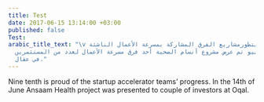 ```yaml
---
title: Test
date: 2017-06-15 13:14:00 +03:00
published: false
Test: 
arabic_title_text: "\v تفخر تسعة أعشار بتطورمشاريع الفرق المشاركة بمسرعة الأعمال الناشئة.
  ففي ال14 من يونيو تم عرض مشروع أنسام الصحية أحد فرق مسرعة الأعمال لعدد من المستثمرين
  في عقال."
---
```


Nine tenth is proud of the startup accelerator teams’ progress. In the 14th of June Ansaam Health project was presented to couple of investors at Oqal.  